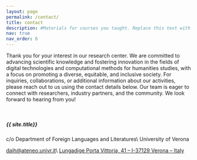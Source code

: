 ```yaml
---
layout: page
permalink: /contact/
title: contact
description: #Materials for courses you taught. Replace this text with your description.
nav: true
nav_order: 6
---
```



Thank you for your interest in our research center. We are committed to advancing scientific knowledge and fostering innovation in the fields of digital technologies and computational methods for humanities studies, with a focus on promoting a diverse, equitable, and inclusive society. For inquiries, collaborations, or additional information about our activities, please reach out to us using the contact details below. Our team is eager to connect with researchers, industry partners, and the community. We look forward to hearing from you!
  
<br/>
  

##### {{ site.title}}
c/o Department of Foreign Languages and Literatures\\
University of Verona

[<i class="fa fa-at"></i> daih@ateneo.univr.it](mailto:daih@ateneo.univr.it)\\
[<i class="fa fa-map-marker"></i> Lungadige Porta Vittoria, 41 – I-37129 Verona – Italy](https://goo.gl/maps/8axyVxuDBhJu3uZz5)